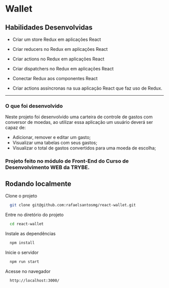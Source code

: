 
# Wallet

## Habilidades Desenvolvidas

* Criar um store Redux em aplicações React

* Criar reducers no Redux em aplicações React

* Criar actions no Redux em aplicações React

* Criar dispatchers no Redux em aplicações React

* Conectar Redux aos componentes React

* Criar actions assíncronas na sua aplicação React que faz uso de Redux.

---

### O que foi desenvolvido

Neste projeto foi desenvolvido uma carteira de controle de gastos com conversor de moedas, ao utilizar essa aplicação um usuário deverá ser capaz de:

* Adicionar, remover e editar um gasto;
* Visualizar uma tabelas com seus gastos;
* Visualizar o total de gastos convertidos para uma moeda de escolha;

### Projeto feito no módulo de Front-End do Curso de Desenvolvimento WEB da TRYBE.

## Rodando localmente

Clone o projeto

```bash
  git clone git@github.com:rafaelsantosmg/react-wallet.git
```

Entre no diretório do projeto

```bash
  cd react-wallet
```

Instale as dependências

```bash
  npm install
```

Inicie o servidor

```bash
  npm run start
```

Acesse no navegador

```bash
  http://localhost:3000/
```
